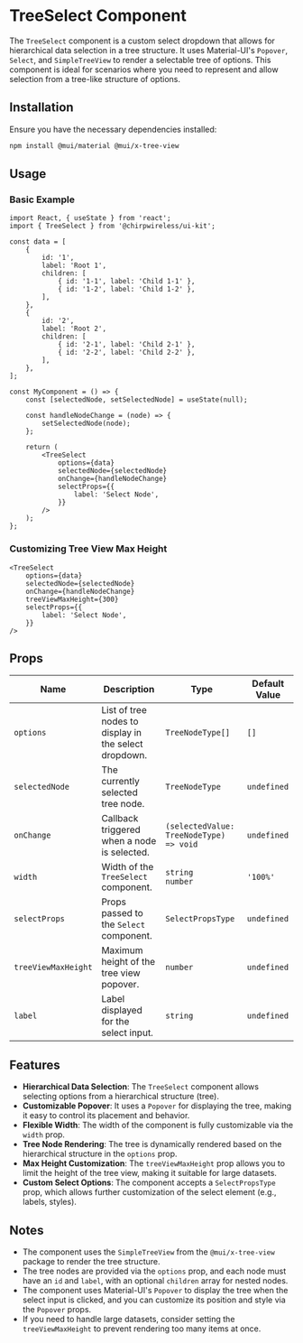 # TreeSelect Component

The `TreeSelect` component is a custom select dropdown that allows for hierarchical data selection in a tree structure. It uses Material-UI's `Popover`, `Select`, and `SimpleTreeView` to render a selectable tree of options. This component is ideal for scenarios where you need to represent and allow selection from a tree-like structure of options.

## Installation

Ensure you have the necessary dependencies installed:

```bash
npm install @mui/material @mui/x-tree-view
```

## Usage

### Basic Example

```tsx
import React, { useState } from 'react';
import { TreeSelect } from '@chirpwireless/ui-kit';

const data = [
    {
        id: '1',
        label: 'Root 1',
        children: [
            { id: '1-1', label: 'Child 1-1' },
            { id: '1-2', label: 'Child 1-2' },
        ],
    },
    {
        id: '2',
        label: 'Root 2',
        children: [
            { id: '2-1', label: 'Child 2-1' },
            { id: '2-2', label: 'Child 2-2' },
        ],
    },
];

const MyComponent = () => {
    const [selectedNode, setSelectedNode] = useState(null);

    const handleNodeChange = (node) => {
        setSelectedNode(node);
    };

    return (
        <TreeSelect
            options={data}
            selectedNode={selectedNode}
            onChange={handleNodeChange}
            selectProps={{
                label: 'Select Node',
            }}
        />
    );
};
```

### Customizing Tree View Max Height

```tsx
<TreeSelect
    options={data}
    selectedNode={selectedNode}
    onChange={handleNodeChange}
    treeViewMaxHeight={300}
    selectProps={{
        label: 'Select Node',
    }}
/>
```

## Props

| Name                | Description                                           | Type                                             | Default Value |
| ------------------- | ----------------------------------------------------- | ------------------------------------------------ | ------------- |
| `options`           | List of tree nodes to display in the select dropdown. | `TreeNodeType[]`                                 | `[]`          |
| `selectedNode`      | The currently selected tree node.                     | `TreeNodeType`                                   | `undefined`   |
| `onChange`          | Callback triggered when a node is selected.           | `(selectedValue: TreeNodeType) => void`          | `undefined`   |
| `width`             | Width of the `TreeSelect` component.                  | `string                                  number` | `'100%'`      |
| `selectProps`       | Props passed to the `Select` component.               | `SelectPropsType`                                | `undefined`   |
| `treeViewMaxHeight` | Maximum height of the tree view popover.              | `number`                                         | `undefined`   |
| `label`             | Label displayed for the select input.                 | `string`                                         | `undefined`   |

## Features

- **Hierarchical Data Selection**: The `TreeSelect` component allows selecting options from a hierarchical structure (tree).
- **Customizable Popover**: It uses a `Popover` for displaying the tree, making it easy to control its placement and behavior.
- **Flexible Width**: The width of the component is fully customizable via the `width` prop.
- **Tree Node Rendering**: The tree is dynamically rendered based on the hierarchical structure in the `options` prop.
- **Max Height Customization**: The `treeViewMaxHeight` prop allows you to limit the height of the tree view, making it suitable for large datasets.
- **Custom Select Options**: The component accepts a `SelectPropsType` prop, which allows further customization of the select element (e.g., labels, styles).

## Notes

- The component uses the `SimpleTreeView` from the `@mui/x-tree-view` package to render the tree structure.
- The tree nodes are provided via the `options` prop, and each node must have an `id` and `label`, with an optional `children` array for nested nodes.
- The component uses Material-UI's `Popover` to display the tree when the select input is clicked, and you can customize its position and style via the `Popover` props.
- If you need to handle large datasets, consider setting the `treeViewMaxHeight` to prevent rendering too many items at once.
